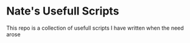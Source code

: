 # Nate's Usefull Scripts 
This repo is a collection of usefull scripts I have written when the need arose
